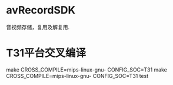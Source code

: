 # avRecordSDK

音视频存储，复用及解复用.

# T31平台交叉编译
make CROSS_COMPILE=mips-linux-gnu- CONFIG_SOC=T31
make CROSS_COMPILE=mips-linux-gnu- CONFIG_SOC=T31 test 

